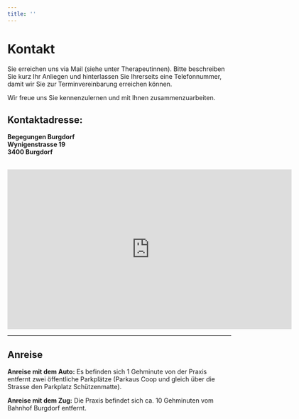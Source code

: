 ```yaml
---
title: ''
---
```

# Kontakt
Sie erreichen uns via Mail (siehe unter Therapeutinnen). Bitte beschreiben Sie kurz Ihr Anliegen und hinterlassen Sie Ihrerseits eine Telefonnummer, damit wir Sie zur Terminvereinbarung erreichen können.

Wir freue uns Sie kennenzulernen und mit Ihnen zusammenzuarbeiten.

## Kontaktadresse:
**Begegungen Burgdorf** <br />
**Wynigenstrasse 19** <br />
**3400 Burgdorf** <br />
<br />

<div class="google-map">
    <iframe src="https://www.google.com/maps/embed?pb=!1m17!1m12!1m3!1d471.65401394796976!2d7.628898703162661!3d47.057985415700095!2m3!1f0!2f0!3f0!3m2!1i1024!2i768!4f13.1!3m2!1m1!2zNDfCsDAzJzI4LjgiTiA3wrAzNyc0NC41IkU!5e1!3m2!1sde!2sch!4v1734539271901!5m2!1sde!2sch" width="640" height="360" frameborder="0" allowfullscreen loading="lazy" referrerpolicy="no-referrer-when-downgrade"></iframe>
</div>
<!---
Bitte ihr Screenshot Google Maps Standort inkl den Parkmöglichkeiten
-->

---

## Anreise

**Anreise mit dem Auto:** Es befinden sich 1 Gehminute von der Praxis entfernt zwei öffentliche Parkplätze (Parkaus Coop und gleich über die Strasse den Parkplatz Schützenmatte).

**Anreise mit dem Zug:** Die Praxis befindet sich ca. 10 Gehminuten vom Bahnhof Burgdorf entfernt.

<!---
{% include contact-form.html %}

We've made a contact form that you can use with [Formspree](https://formspree.io/create/jekyllthemes) to handle up to 50 submissions per month for free. You could also easily switch out the end-point to use another contact form service.
-->
